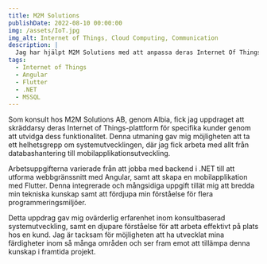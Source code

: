 ```yaml
---
title: M2M Solutions
publishDate: 2022-08-10 00:00:00
img: /assets/IoT.jpg
img_alt: Internet of Things, Cloud Computing, Communication 
description: |
  Jag har hjälpt M2M Solutions med att anpassa deras Internet Of Things-platform för specifika kunder.
tags:
  - Internet of Things
  - Angular
  - Flutter
  - .NET
  - MSSQL
---
```


Som konsult hos M2M Solutions AB, genom Albia, fick jag uppdraget att skräddarsy deras Internet of Things-plattform för specifika kunder genom att utvidga dess funktionalitet. Denna utmaning gav mig möjligheten att ta ett helhetsgrepp om systemutvecklingen, där jag fick arbeta med allt från databashantering till mobilapplikationsutveckling.

Arbetsuppgifterna varierade från att jobba med backend i .NET till att utforma webbgränssnitt med Angular, samt att skapa en mobilapplikation med Flutter. Denna integrerade och mångsidiga uppgift tillät mig att bredda min tekniska kunskap samt att fördjupa min förståelse för flera programmeringsmiljöer.

Detta uppdrag gav mig ovärderlig erfarenhet inom konsultbaserad systemutveckling, samt en djupare förståelse för att arbeta effektivt på plats hos en kund. Jag är tacksam för möjligheten att ha utvecklat mina färdigheter inom så många områden och ser fram emot att tillämpa denna kunskap i framtida projekt.
